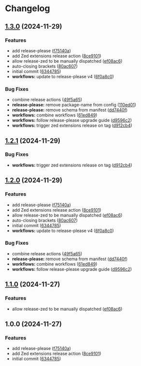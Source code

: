 # Changelog

## [1.3.0](https://github.com/hugginsio/zed-cooklang/compare/v1.2.1...v1.3.0) (2024-11-29)


### Features

* add release-please ([f75140a](https://github.com/hugginsio/zed-cooklang/commit/f75140a2a96fb576a4063320ee84323a29b3103b))
* add Zed extensions release action ([8ce9101](https://github.com/hugginsio/zed-cooklang/commit/8ce9101f2c294a2c764966f525de448610fe5114))
* allow release-zed to be manually dispatched ([ef08ac6](https://github.com/hugginsio/zed-cooklang/commit/ef08ac6826efc52613406ffdccdd97597ae69078))
* auto-closing brackets ([80ac607](https://github.com/hugginsio/zed-cooklang/commit/80ac60765d1f575564175b5c1e0c15bce9657d7c))
* initial commit ([6344785](https://github.com/hugginsio/zed-cooklang/commit/63447856fd6888c87c2100e43005612e50a32351))
* **workflows:** update to release-please v4 ([6f0a8c0](https://github.com/hugginsio/zed-cooklang/commit/6f0a8c09d7167f5ae541a03daec3cad5611cbdc8))


### Bug Fixes

* combine release actions ([49f5a65](https://github.com/hugginsio/zed-cooklang/commit/49f5a654032d5e6b4f4fa0bdbe0de9c8acf2ebd3))
* **release-please:** remove package-name from config ([110ed01](https://github.com/hugginsio/zed-cooklang/commit/110ed01195a17ced8b111ed48c6d939b1ab22ca8))
* **release-please:** remove schema from manifest ([dd7440f](https://github.com/hugginsio/zed-cooklang/commit/dd7440fd82c9768125402b5ff54428744623fbd4))
* **workflows:** combine workflows ([61ed849](https://github.com/hugginsio/zed-cooklang/commit/61ed8498d3f2314ca811a3cc68a6513002765fb1))
* **workflows:** follow release-please upgrade guide ([d9596c2](https://github.com/hugginsio/zed-cooklang/commit/d9596c2658b426c224e299b938a3af6a580ccd6f))
* **workflows:** trigger zed extensions release on tag ([d912cb4](https://github.com/hugginsio/zed-cooklang/commit/d912cb4e447cf3125eedcfb45556de8e3a2307e4))

## [1.2.1](https://github.com/hugginsio/zed-cooklang/compare/zed-cooklang-v1.2.0...zed-cooklang-v1.2.1) (2024-11-29)


### Bug Fixes

* **workflows:** trigger zed extensions release on tag ([d912cb4](https://github.com/hugginsio/zed-cooklang/commit/d912cb4e447cf3125eedcfb45556de8e3a2307e4))

## [1.2.0](https://github.com/hugginsio/zed-cooklang/compare/zed-cooklang-v1.1.0...zed-cooklang-v1.2.0) (2024-11-29)


### Features

* add release-please ([f75140a](https://github.com/hugginsio/zed-cooklang/commit/f75140a2a96fb576a4063320ee84323a29b3103b))
* add Zed extensions release action ([8ce9101](https://github.com/hugginsio/zed-cooklang/commit/8ce9101f2c294a2c764966f525de448610fe5114))
* allow release-zed to be manually dispatched ([ef08ac6](https://github.com/hugginsio/zed-cooklang/commit/ef08ac6826efc52613406ffdccdd97597ae69078))
* auto-closing brackets ([80ac607](https://github.com/hugginsio/zed-cooklang/commit/80ac60765d1f575564175b5c1e0c15bce9657d7c))
* initial commit ([6344785](https://github.com/hugginsio/zed-cooklang/commit/63447856fd6888c87c2100e43005612e50a32351))
* **workflows:** update to release-please v4 ([6f0a8c0](https://github.com/hugginsio/zed-cooklang/commit/6f0a8c09d7167f5ae541a03daec3cad5611cbdc8))


### Bug Fixes

* combine release actions ([49f5a65](https://github.com/hugginsio/zed-cooklang/commit/49f5a654032d5e6b4f4fa0bdbe0de9c8acf2ebd3))
* **release-please:** remove schema from manifest ([dd7440f](https://github.com/hugginsio/zed-cooklang/commit/dd7440fd82c9768125402b5ff54428744623fbd4))
* **workflows:** combine workflows ([61ed849](https://github.com/hugginsio/zed-cooklang/commit/61ed8498d3f2314ca811a3cc68a6513002765fb1))
* **workflows:** follow release-please upgrade guide ([d9596c2](https://github.com/hugginsio/zed-cooklang/commit/d9596c2658b426c224e299b938a3af6a580ccd6f))

## [1.1.0](https://github.com/hugginsio/zed-cooklang/compare/v1.0.0...v1.1.0) (2024-11-27)


### Features

* allow release-zed to be manually dispatched ([ef08ac6](https://github.com/hugginsio/zed-cooklang/commit/ef08ac6826efc52613406ffdccdd97597ae69078))

## 1.0.0 (2024-11-27)


### Features

* add release-please ([f75140a](https://github.com/hugginsio/zed-cooklang/commit/f75140a2a96fb576a4063320ee84323a29b3103b))
* add Zed extensions release action ([8ce9101](https://github.com/hugginsio/zed-cooklang/commit/8ce9101f2c294a2c764966f525de448610fe5114))
* initial commit ([6344785](https://github.com/hugginsio/zed-cooklang/commit/63447856fd6888c87c2100e43005612e50a32351))
